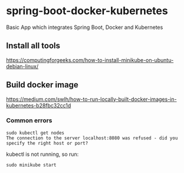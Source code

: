 # spring-boot-docker-kubernetes
Basic App which integrates Spring Boot, Docker and Kubernetes



## Install all tools
https://computingforgeeks.com/how-to-install-minikube-on-ubuntu-debian-linux/

## Build docker image
https://medium.com/swlh/how-to-run-locally-built-docker-images-in-kubernetes-b28fbc32cc1d

### Common errors
```
sudo kubectl get nodes
The connection to the server localhost:8080 was refused - did you specify the right host or port?
```
kubectl is not running, so run:
```
sudo minikube start
```
